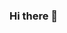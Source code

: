 ### Hi there 👋

<!--
**NanditaSingh15/NanditaSingh15** is a ✨ _special_ ✨ repository because its `README.md` (this file) appears on your GitHub profile.

Here are some ideas to get you started:

- 🔭 I’m currently working on data structures, algorithms and deep learning
- 🌱 I’m currently learning Masters in Computer Science
- 👯 I’m looking to collaborate on Machine Learning projects
- 🤔 I’m looking for help with C++, Python
- 💬 Ask me about ...
- 📫 How to reach me: ...
- 😄 Pronouns: ...
- ⚡ Fun fact: ...
-->

